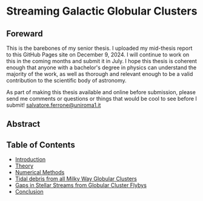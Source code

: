 # Streaming Galactic Globular Clusters

## Foreward
This is the barebones of my senior thesis. I uploaded my mid-thesis report to this GitHub Pages site on December 9, 2024. I will continue to work on this in the coming months and submit it in July. I hope this thesis is coherent enough that anyone with a bachelor's degree in physics can understand the majority of the work, as well as thorough and relevant enough to be a valid contribution to the scientific body of astronomy.


As part of making this thesis available and online before submission, please send me comments or questions or things that would be cool to see before I submit! salvatore.ferrone@uniroma1.it


## Abstract

<!-- INCLUDE abstract.md -->



## Table of Contents

- [Introduction](introduction.html)
- [Theory](theory.html)
- [Numerical Methods](numerics.html)
- [Tidal debris from all Milky Way Globular Clusters](tidal.html)
- [Gaps in Stellar Streams from Globular Cluster Flybys](gapology.html)
- [Conclusion](conclusion.html)

